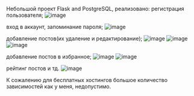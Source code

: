 Небольшой проект Flask and PostgreSQL, реализовано: 
регистрация пользователя;
![image](https://github.com/user-attachments/assets/8964162e-c7e0-41ee-af67-a698049a1f6c)

вход в аккаунт, запоминание пароля;
![image](https://github.com/user-attachments/assets/f98b9f2b-2ec9-415d-8b70-a720bc85ad8e)

добавление постов(их удаление и редактирование);
![image](https://github.com/user-attachments/assets/e0e2a428-cce7-4e18-9c1c-cb1fdae09733)
![image](https://github.com/user-attachments/assets/3e75cc73-ed7c-4748-91f8-64ed8a91360f)
![image](https://github.com/user-attachments/assets/07f65a35-111c-4039-b928-677cf8bd92b0)

добавление постов в избранное;
![image](https://github.com/user-attachments/assets/3cdc04ad-8df7-415b-bfde-50cb6287a093)
![image](https://github.com/user-attachments/assets/97d193e2-c27e-453b-a7aa-dec021bdc32c)

рейтинг постов и тд. 
![image](https://github.com/user-attachments/assets/185fe8b1-67aa-4f4b-bf34-d8a8dc01f8bf)

К сожалению для бесплатных хостингов большое количество зависимостей как у меня, недопустимо.



